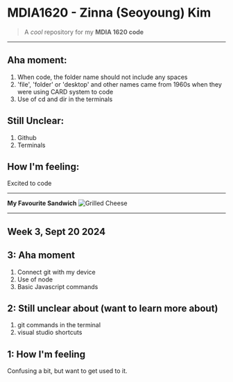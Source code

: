 # MDIA1620 - Zinna (Seoyoung) Kim
>A *cool* repository for my **MDIA 1620 code**
---
## Aha moment:
1. When code, the folder name should not include any spaces 
2. 'file', 'folder' or 'desktop' and other names came from 1960s when they were using CARD system to code
3. Use of cd and dir in the terminals

## Still Unclear:
1. Github
2. Terminals

## How I'm feeling:
Excited to code 

---
**My Favourite Sandwich**
![Grilled Cheese](https://github.com/user-attachments/assets/c563a671-7e31-40b3-8f0c-b3854739068f)

---
## Week 3, Sept 20 2024

## 3: Aha moment
1. Connect git with my device
2. Use of node
3. Basic Javascript commands


## 2: Still unclear about (want to learn more about)
1. git commands in the terminal 
2. visual studio shortcuts 

## 1: How I'm feeling
Confusing a bit, but want to get used to it. 
